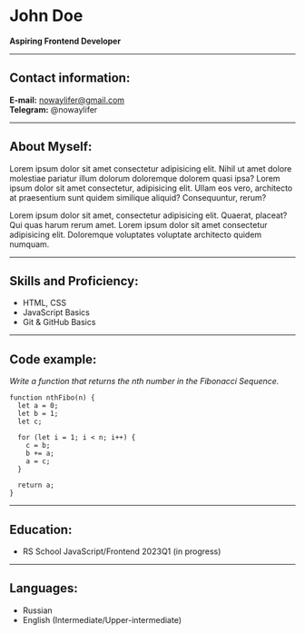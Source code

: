 # **John Doe**

**Aspiring Frontend Developer**

---

## **Contact information:**

**E-mail:** nowaylifer@gmail.com<br>
**Telegram:** @nowaylifer

---

## **About Myself:**

Lorem ipsum dolor sit amet consectetur adipisicing elit. Nihil ut amet dolore molestiae
pariatur illum dolorum doloremque dolorem quasi ipsa? Lorem ipsum dolor sit amet consectetur, adipisicing elit. Ullam eos vero, architecto at praesentium sunt quidem similique aliquid? Consequuntur, rerum?

Lorem ipsum dolor sit amet, consectetur adipisicing elit. Quaerat, placeat? Qui quas harum rerum amet.
Lorem ipsum dolor sit amet consectetur adipisicing elit. Doloremque voluptates voluptate architecto quidem numquam.

---

## **Skills and Proficiency:**

- HTML, CSS
- JavaScript Basics
- Git & GitHub Basics

---

## **Code example:**

_Write a function that returns the nth number in the Fibonacci Sequence._

```
function nthFibo(n) {
  let a = 0;
  let b = 1;
  let c;

  for (let i = 1; i < n; i++) {
    c = b;
    b += a;
    a = c;
  }

  return a;
}
```

---

## **Education:**

- RS School JavaScript/Frontend 2023Q1 (in progress)

---

## **Languages:**

- Russian
- English (Intermediate/Upper-intermediate)
